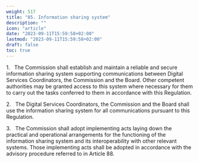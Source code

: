 ```yaml
---
weight: 517
title: "85. Information sharing system"
description: ""
icon: "article"
date: "2023-09-11T15:59:58+02:00"
lastmod: "2023-09-11T15:59:58+02:00"
draft: false
toc: true
---
```


1.   The Commission shall establish and maintain a reliable and secure information sharing system supporting communications between Digital Services Coordinators, the Commission and the Board. Other competent authorities may be granted access to this system where necessary for them to carry out the tasks conferred to them in accordance with this Regulation.

2.   The Digital Services Coordinators, the Commission and the Board shall use the information sharing system for all communications pursuant to this Regulation.

3.   The Commission shall adopt implementing acts laying down the practical and operational arrangements for the functioning of the information sharing system and its interoperability with other relevant systems. Those implementing acts shall be adopted in accordance with the advisory procedure referred to in Article 88.